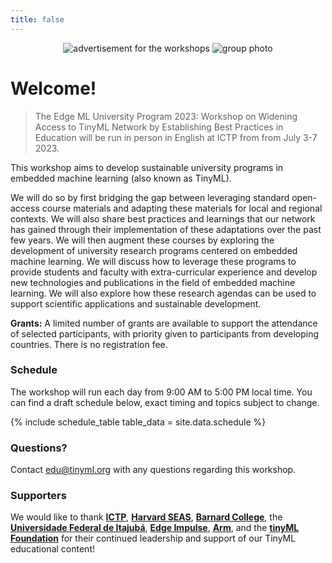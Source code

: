 ```yaml
---
title: false
---
```

<figure class="figure">
  <center>
  <img src="{{ site.baseurl }}/assets/cover.png" alt="advertisement for the workshops" class="vid-fluid rounded center">
  <img src="{{ site.baseurl }}/assets/groupPhoto.jpg" alt="group photo" class="vid-fluid rounded center">
  </center>
</figure>

# Welcome!

>The Edge ML University Program 2023: Workshop on Widening Access to TinyML Network by Establishing Best Practices in Education will be run in person in English at ICTP from from July 3-7 2023. 
<!-- Register to attend for free by **Thursday, April 27, 2023** on the [ICTP website](https://indico.ictp.it/event/10185)!<br> -->

This workshop aims to develop sustainable university programs in embedded machine learning (also known as TinyML).

We will do so by first bridging the gap between leveraging standard open-access course materials and adapting these materials for local and regional contexts. We will also share best practices and learnings that our network has gained through their implementation of these adaptations over the past few years. We will then augment these courses by exploring the development of university research programs centered on embedded machine learning. We will discuss how to leverage these programs to provide students and faculty with extra-curricular experience and develop new technologies and publications in the field of embedded machine learning. We will also explore how these research agendas can be used to support scientific applications and sustainable development.

**Grants:** A limited number of grants are available to support the attendance of selected participants, with priority given to participants from developing countries. There is no registration fee.

### Schedule

The workshop will run each day from 9:00 AM to 5:00 PM local time. You can find a draft schedule below, exact timing and topics subject to change.

{% include schedule_table table_data = site.data.schedule %}

### Questions?
Contact [edu@tinyml.org](mailto:edu@tinyml.org) with any questions regarding this workshop.

### Supporters
We would like to thank [**ICTP**](https://www.ictp.it/), [**Harvard SEAS**](https://www.seas.harvard.edu/), [**Barnard College**](https://cs.barnard.edu/), the [**Universidade Federal de Itajubá**](https://unifei.edu.br/), [**Edge Impulse**](https://www.edgeimpulse.com/), [**Arm**](https://www.arm.com/), and the [**tinyML Foundation**](https://www.tinyml.org/) for their continued leadership and support of our TinyML educational content!